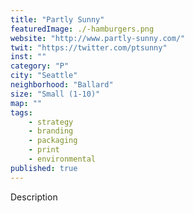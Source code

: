 ```yaml
---
title: "Partly Sunny"
featuredImage: ./-hamburgers.png
website: "http://www.partly-sunny.com/"
twit: "https://twitter.com/ptsunny"
inst: ""
category: "P"
city: "Seattle"
neighborhood: "Ballard"
size: "Small (1-10)"
map: ""
tags:
    - strategy
    - branding
    - packaging
    - print
    - environmental
published: true
---
```


Description
